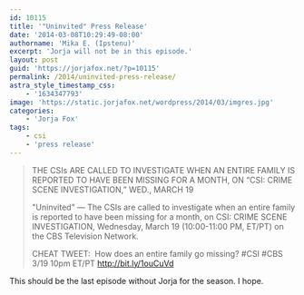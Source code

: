 ```yaml
---
id: 10115
title: '"Uninvited" Press Release'
date: '2014-03-08T10:29:49-08:00'
authorname: 'Mika E. (Ipstenu)'
excerpt: 'Jorja will not be in this episode.'
layout: post
guid: 'https://jorjafox.net/?p=10115'
permalink: /2014/uninvited-press-release/
astra_style_timestamp_css:
    - '1634347793'
image: 'https://static.jorjafox.net/wordpress/2014/03/imgres.jpg'
categories:
    - 'Jorja Fox'
tags:
    - csi
    - 'press release'
---
```


<blockquote>THE CSIs ARE CALLED TO INVESTIGATE WHEN AN ENTIRE FAMILY IS REPORTED TO HAVE BEEN MISSING FOR A MONTH, ON “CSI: CRIME SCENE INVESTIGATION,” WED., MARCH 19

"Uninvited" — The CSIs are called to investigate when an entire family is reported to have been missing for a month, on CSI: CRIME SCENE INVESTIGATION, Wednesday, March 19 (10:00-11:00 PM, ET/PT) on the CBS Television Network.

CHEAT TWEET:  How does an entire family go missing? #CSI #CBS 3/19 10pm ET/PT <a href="http://bit.ly/1ouCuVd">http://bit.ly/1ouCuVd</a></blockquote>
This should be the last episode without Jorja for the season. I hope.
